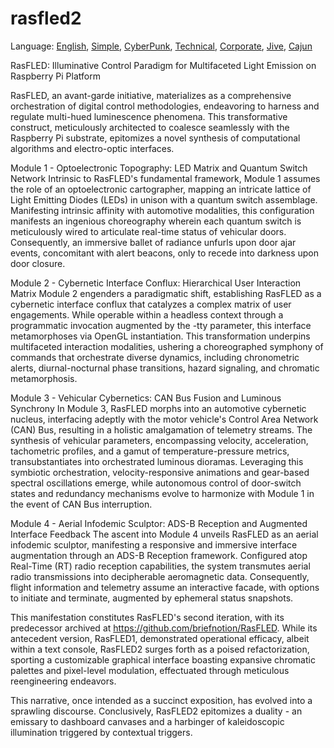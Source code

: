 # rasfled2

Language: [English](https://github.com/briefnotion/rasfled2/blob/main/README.md), [Simple](https://github.com/briefnotion/rasfled2/blob/main/README.simple.md), [CyberPunk](https://github.com/briefnotion/rasfled2/blob/main/README.cyberpunk.md), [Technical](https://github.com/briefnotion/rasfled2/blob/main/README.technical.md), [Corporate](https://github.com/briefnotion/rasfled2/blob/main/README.corporate%20language.md), [Jive](https://github.com/briefnotion/rasfled2/blob/main/README.jive.md), [Cajun](https://github.com/briefnotion/rasfled2/blob/main/README.cajun.md)

RasFLED: Illuminative Control Paradigm for Multifaceted Light Emission on Raspberry Pi Platform

RasFLED, an avant-garde initiative, materializes as a comprehensive orchestration of digital control methodologies, endeavoring to harness and regulate multi-hued luminescence phenomena. This transformative construct, meticulously architected to coalesce seamlessly with the Raspberry Pi substrate, epitomizes a novel synthesis of computational algorithms and electro-optic interfaces.

Module 1 - Optoelectronic Topography: LED Matrix and Quantum Switch Network
Intrinsic to RasFLED's fundamental framework, Module 1 assumes the role of an optoelectronic cartographer, mapping an intricate lattice of Light Emitting Diodes (LEDs) in unison with a quantum switch assemblage. Manifesting intrinsic affinity with automotive modalities, this configuration manifests an ingenious choreography wherein each quantum switch is meticulously wired to articulate real-time status of vehicular doors. Consequently, an immersive ballet of radiance unfurls upon door ajar events, concomitant with alert beacons, only to recede into darkness upon door closure.

Module 2 - Cybernetic Interface Conflux: Hierarchical User Interaction Matrix
Module 2 engenders a paradigmatic shift, establishing RasFLED as a cybernetic interface conflux that catalyzes a complex matrix of user engagements. While operable within a headless context through a programmatic invocation augmented by the -tty parameter, this interface metamorphoses via OpenGL instantiation. This transformation underpins multifaceted interaction modalities, ushering a choreographed symphony of commands that orchestrate diverse dynamics, including chronometric alerts, diurnal-nocturnal phase transitions, hazard signaling, and chromatic metamorphosis.

Module 3 - Vehicular Cybernetics: CAN Bus Fusion and Luminous Synchrony
In Module 3, RasFLED morphs into an automotive cybernetic nucleus, interfacing adeptly with the motor vehicle's Control Area Network (CAN) Bus, resulting in a holistic amalgamation of telemetry streams. The synthesis of vehicular parameters, encompassing velocity, acceleration, tachometric profiles, and a gamut of temperature-pressure metrics, transubstantiates into orchestrated luminous dioramas. Leveraging this symbiotic orchestration, velocity-responsive animations and gear-based spectral oscillations emerge, while autonomous control of door-switch states and redundancy mechanisms evolve to harmonize with Module 1 in the event of CAN Bus interruption.

Module 4 - Aerial Infodemic Sculptor: ADS-B Reception and Augmented Interface Feedback
The ascent into Module 4 unveils RasFLED as an aerial infodemic sculptor, manifesting a responsive and immersive interface augmentation through an ADS-B Reception framework. Configured atop Real-Time (RT) radio reception capabilities, the system transmutes aerial radio transmissions into decipherable aeromagnetic data. Consequently, flight information and telemetry assume an interactive facade, with options to initiate and terminate, augmented by ephemeral status snapshots.

This manifestation constitutes RasFLED's second iteration, with its predecessor archived at https://github.com/briefnotion/RasFLED. While its antecedent version, RasFLED1, demonstrated operational efficacy, albeit within a text console, RasFLED2 surges forth as a poised refactorization, sporting a customizable graphical interface boasting expansive chromatic palettes and pixel-level modulation, effectuated through meticulous reengineering endeavors.

This narrative, once intended as a succinct exposition, has evolved into a sprawling discourse. Conclusively, RasFLED2 epitomizes a duality - an emissary to dashboard canvases and a harbinger of kaleidoscopic illumination triggered by contextual triggers.